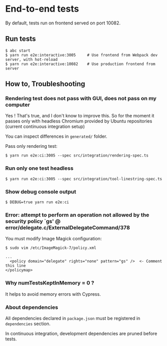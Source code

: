 # End-to-end tests

By default, tests run on frontend served on port 10082.

## Run tests

    $ abc start
    $ yarn run e2e:interactive:3005     # Use frontend from Webpack dev server, with hot-reload
    $ yarn run e2e:interactive:10082    # Use production frontend from server

## How to, Troubleshooting

### Rendering test does not pass with GUI, does not pass on my computer

Yes ! That's true, and I don't know to improve this. So for the moment it passes only with headless Chromium provided by Ubuntu repositories
(current continuous integration setup)

You can inspect differences in `generated/` folder.

Pass only rendering test:

    $ yarn run e2e:ci:3005 --spec src/integration/rendering-spec.ts

### Run only one test headless

    $ yarn run e2e:ci:3005 --spec src/integration/tool-linestring-spec.ts

### Show debug console output

    $ DEBUG=true yarn run e2e:ci

### Error: attempt to perform an operation not allowed by the security policy `gs' @ error/delegate.c/ExternalDelegateCommand/378

You must modify Image Magick configuration:

    $ sudo vim /etc/ImageMagick-7/policy.xml

    ...
      <policy domain="delegate" rights="none" pattern="gs" />  <- Comment this line
    </policymap>

### Why numTestsKeptInMemory = 0 ?

It helps to avoid memory errors with Cypress.

### About dependencies

All dependencies declared in `package.json` must be registered in `dependencies` section.

In continuous integration, development dependencies are pruned before tests.
